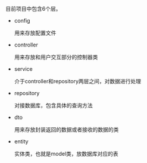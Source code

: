 目前项目中包含6个层。

- config

    用来存放配置文件

- controller

    用来存放和用户交互部分的控制器类

- service

    介于controller和repository两层之间，对数据进行处理

- repository

    对接数据库，包含具体的查询方法

- dto

    用来存放封装返回的数据或者接收的数据的类

- entity

    实体类，也就是model类，放数据库对应的表